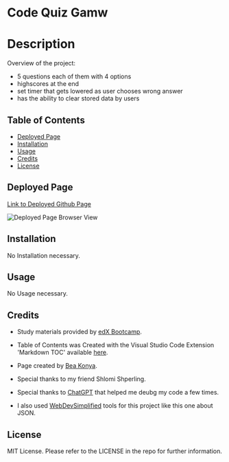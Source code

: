 # Code Quiz Gamw


# <a name='Description'></a>Description



Overview of the project:
* 5 questions each of them with 4 options
* highscores at the end
* set timer that gets lowered as user chooses wrong answer
* has the ability to clear stored data by users


## <a name='TableofContents'></a>Table of Contents


<!-- vscode-markdown-toc -->
*  [Deployed Page](#DeployedPage)
*  [Installation](#Installation)
*  [Usage](#Usage)
*  [Credits](#Credits)
*  [License](#License)

<!-- vscode-markdown-toc-config
	numbering=true
	autoSave=true
	/vscode-markdown-toc-config -->
<!-- /vscode-markdown-toc -->

## <a name='DeployedPage'></a>Deployed Page

[Link to Deployed Github Page](https://beatak777.github.io//)

![Deployed Page Browser View]()


## <a name='Installation'></a>Installation

No Installation necessary. 

## <a name='Usage'></a>Usage

No Usage necessary.

## <a name='Credits'></a>Credits

- Study materials provided by [edX Bootcamp](https://www.edx.org/course/skills-bootcamp-in-front-end-web-development).

- Table of Contents was Created with the Visual Studio Code Extension 'Markdown TOC' available [here](https://marketplace.visualstudio.com/items?itemName=dumeng.markdown-toc).

- Page created by [Bea Konya](https://github.com/beatak777).

- Special thanks to my friend Shlomi Shperling.

- Special thanks to [ChatGPT](https://chat.openai.com) that helped me deubg my code a few times.

- I also used [WebDevSimplified](https://www.youtube.com/watch?v=iiADhChRriM) tools for this project like this one about JSON.


## <a name='License'></a>License

MIT License. Please refer to the LICENSE in the repo for further information.